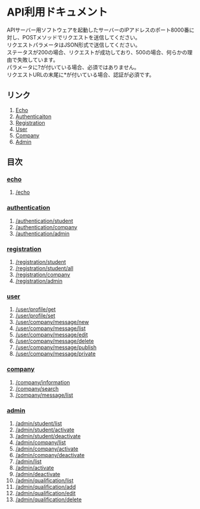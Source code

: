 # API利用ドキュメント
APIサーバー用ソフトウェアを起動したサーバーのIPアドレスのポート8000番に対し、POSTメソッドでリクエストを送信してください。   
リクエストパラメータはJSON形式で送信してください。   
ステータスが200の場合、リクエストが成功しており、500の場合、何らかの理由で失敗しています。  
パラメータに?が付いている場合、必須ではありません。  
リクエストURLの末尾に*が付いている場合、認証が必須です。

## リンク
1. [Echo](echo.md)
1. [Authenticaiton](authenticaiton.md)
1. [Registration](registration.md)
1. [User](user.md)
1. [Company](company.md)
1. [Admin](admin.md)

## 目次
### [echo](echo.md)
1. [/echo](echo.md#echo-1)

### [authentication](authenticaiton.md)
1. [/authentication/student](authenticaiton.md#authenticationstudent)
1. [/authentication/company](authenticaiton.md#authenticationcompany)
1. [/authentication/admin](authenticaiton.md#authenticationadmin)

### [registration](registration.md)
1. [/registration/student](registration.md#registrationstudent)
1. [/registration/student/all](registration.md#registrationstudentall)
1. [/registration/company](registration.md#registrationcompany)
1. [/registration/admin](registration.md#registrationadmin-)

### [user](user.md)
1. [/user/profile/get](user.md#userprofileget-)
1. [/user/profile/set](user.md#userprofileset-)
1. [/user/company/message/new](user.md#usercompanymessagenew-)
1. [/user/company/message/list](user.md#usercompanymessagelist-)
1. [/user/company/message/edit](user.md#usercompanymessageedit-)
1. [/user/company/message/delete](user.md#usercompanymessagedelete-)
1. [/user/company/message/publish](user.md#usercompanymessagepublish-)
1. [/user/company/message/private](user.md#usercompanymessageprivate-)

### [company](company.md)
1. [/company/information](company.md#companyinformation)
1. [/company/search](company.md#companysearch)
1. [/company/message/list](company.md#companymessagelist)

### [admin](admin.md)
1. [/admin/student/list](admin.md#adminstudentlist-)
1. [/admin/student/activate](admin.md#adminstudentactivate-)
1. [/admin/student/deactivate](admin.md#adminstudentdeactivate-)
1. [/admin/company/list](admin.md#adminstudentlist-)
1. [/admin/company/activate](admin.md#admincompanyactivate-)
1. [/admin/company/deactivate](admin.md#admincompanydeactivate-)
1. [/admin/list](admin.md#adminlist-)
1. [/admin/activate](admin.md#adminactivate-)
1. [/admin/deactivate](admin.md#admindeactivate-)
1. [/admin/qualification/list](admin.md#adminqualificationlist-)
1. [/admin/qualification/add](admin.md#adminqualificationadd-)
1. [/admin/qualification/edit](admin.md#adminqualificationedit-)
1. [/admin/qualification/delete](admin.md#adminqualificationdelete-)